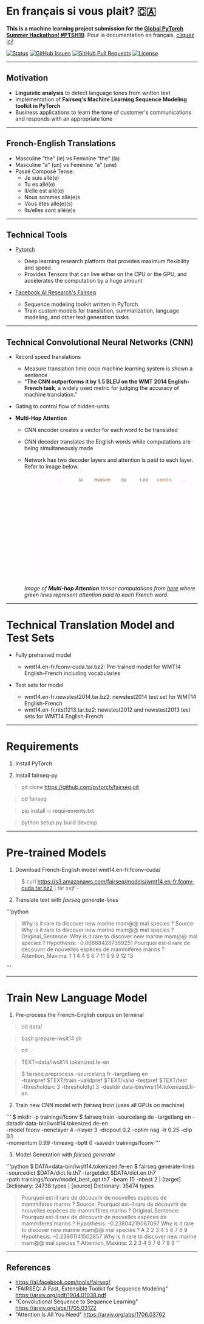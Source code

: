 # En français si vous plait? 🇨🇦

**This is a machine learning project submission for the [Global PyTorch Summer Hackathon! #PTSH19](https://pytorch.devpost.com/)**. Pour la documentation en français, [cliquez ici!](https://github.com/lucylow/en_francais_si_vous_plait-/blob/master/README-fr.md)

<div>
  
  [![Status](https://img.shields.io/badge/status-active-success.svg)]()
  [![GitHub Issues](https://img.shields.io/github/issues/lucylow/en_francais_si_vous_plait-.svg)](https://github.com/lucylow/en_francais_si_vous_plait-/issues)
  [![GitHub Pull Requests](https://img.shields.io/github/issues-pr/lucylow/en_francais_si_vous_plait-.svg)](https://github.com/lucylow/en_francais_si_vous_plait-/pulls)
  [![License](https://img.shields.io/bower/l/bootstrap)]()

</div>


---

## Motivation

* **Linguistic analysis** to detect language tones from written text
* Implementation of **Fairseq's Machine Learning Sequence Modeling toolkit in PyTorch**
* Business applications to learn the tone of customer's communications and responds with an appropriate tone


---

## French-English Translations
* Masculine “the” (le) vs Feminine “the” (la)
* Masculine “a” (un) vs Feminine “a” (une)
* Passé Composé Tense: 
  * Je suis allé(e) 
  * Tu es allé(e) 
  * Il/elle est allé(e) 
  * Nous sommes allé(e)s 
  * Vous êtes allé(e)(s) 
  * Ils/elles sont allé(e)s
    
---  

## Technical Tools
* [Pytorch](https://pytorch.org) 
  * Deep learning research platform that provides maximum flexibility and speed
  * Provides Tensors that can live either on the CPU or the GPU, and accelerates the computation by a huge amount
  
* [Facebook AI Research's Fairseq](https://ai.facebook.com/tools/fairseq/) 
  * Sequence modeling toolkit written in PyTorch
  * Train custom models for translation, summarization, language modeling, and other text generation tasks
 
--- 
 

## Technical Convolutional Neural Networks (CNN)

* Record speed translations
  * Measure translation time once machine learning system is shown a sentence
  * "**The CNN outperforms it by 1.5 BLEU on the WMT 2014 English-French task**, a widely used metric for judging the accuracy of machine translation."
  
* Gating to control flow of hidden-units

* **Multi-Hop Attention** 
  * CNN encoder creates a vector for each word to be translated
  * CNN decoder translates the English words while computations are being simultaneously made
  * Network has two decoder layers and attention is paid to each layer. Refer to image below.

      ![alt text bonjour](https://github.com/lucylow/En_francais_si_vous_plait-/blob/master/screenshots/translation_illustration.gif)

       *Image of **Multi-hop Attention** tensor computations from [here](https://engineering.fb.com/ml-applications/a-novel-approach-to-neural-machine-translation) where green lines represent attention paid to each French word.*

---

# Technical Translation Model and Test Sets

* Fully pretrained model
  * wmt14.en-fr.fconv-cuda.tar.bz2: Pre-trained model for WMT14 English-French including vocabularies
  
* Test sets for model
  * wmt14.en-fr.newstest2014.tar.bz2: newstest2014 test set for WMT14 English-French
  * wmt14.en-fr.ntst1213.tar.bz2: newstest2012 and newstest2013 test sets for WMT14 English-French


---

# Requirements

1) Install PyTorch

2) Install fairseq-py

  > git clone https://github.com/pytorch/fairseq.git
  
  > cd fairseq
  
  > pip install -r requirements.txt
  
  > python setup.py build develop


---

# Pre-trained Models

1) Download French-English model wmt14.en-fr.fconv-cuda/

  > $ curl https://s3.amazonaws.com/fairseq/models/wmt14.en-fr.fconv-cuda.tar.bz2 | tar xvjf -

2) Translate text with *fairseq generate-lines*

'''python

> Why is it rare to discover new marine mam@@ mal species ?
Source:	Why is it rare to discover new marine mam@@ mal species ?
Original_Sentence:	Why is it rare to discover new marine mam@@ mal species ?
Hypothesis:	-0.068684287369251	Pourquoi est-il rare de découvrir de nouvelles espèces de mammifères marins ?
Attention_Maxima:	1 1 4 4 6 6 7 11 9 9 9 12 13

'''


---

# Train New Language Model

1) Pre-process the French-English corpus on terminal

> cd data/

> bash prepare-iwslt14.sh

> cd ..

> TEXT=data/iwslt14.tokenized.fe-en

> $ fairseq preprocess -sourcelang fr -targetlang en \
    -trainpref $TEXT/train -validpref $TEXT/valid -testpref $TEXT/test \
    -thresholdsrc 3 -thresholdtgt 3 -destdir data-bin/iwslt14.tokenized.fr-en


2) Train new CNN model with *fairseq train* (uses all GPUs on machine)

'''
$ mkdir -p trainings/fconv
$ fairseq train -sourcelang de -targetlang en -datadir data-bin/iwslt14.tokenized.de-en \
  -model fconv -nenclayer 4 -nlayer 3 -dropout 0.2 -optim nag -lr 0.25 -clip 0.1 \
  -momentum 0.99 -timeavg -bptt 0 -savedir trainings/fconv
'''

3) Model Generation with  *fairseq generate*

'''python
$ DATA=data-bin/iwslt14.tokenized.fe-en
$ fairseq generate-lines -sourcedict $DATA/dict.fe.th7 -targetdict $DATA/dict.en.th7 \
  -path trainings/fconv/model_best_opt.th7 -beam 10 -nbest 2
| [target] Dictionary: 24738 types
| [source] Dictionary: 35474 types
> Pourquoi est-il rare de découvrir de nouvelles espèces de mammifères marins ?
Source:	Pourquoi est-il rare de découvrir de nouvelles espèces de mammifères marins ?
Original_Sentence:	Pourquoi est-il rare de découvrir de nouvelles espèces de mammifères marins ?
Hypothesis:	-0.23804219067097	Why is it rare to discover new marine mam@@ mal species ?
A	2 2 3 4 5 6 7 8 9
Hypothesis:	-0.23861141502857	Why is it rare to discover new marine mam@@ mal species ?
Attention_Maxima:	2 2 3 4 5 7 6 7 9 9
'''



---

## References
* https://ai.facebook.com/tools/fairseq/
* "FAIRSEQ: A Fast, Extensible Toolkit for Sequence Modeling" https://arxiv.org/pdf/1904.01038.pdf
* "Convolutional Sequence to Sequence Learning" https://arxiv.org/abs/1705.03122
* "Attention Is All You Need" https://arxiv.org/abs/1706.03762


